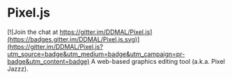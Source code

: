 # Pixel.js

[![Join the chat at https://gitter.im/DDMAL/Pixel.js](https://badges.gitter.im/DDMAL/Pixel.js.svg)](https://gitter.im/DDMAL/Pixel.js?utm_source=badge&utm_medium=badge&utm_campaign=pr-badge&utm_content=badge)
A web-based graphics editing tool (a.k.a. Pixel Jazzz).
